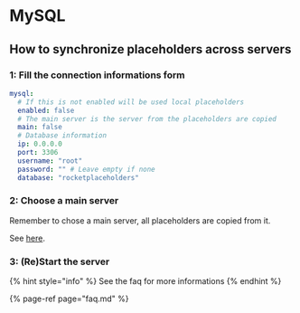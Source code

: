 # MySQL

## How to synchronize placeholders across servers

### 1: Fill the connection informations form

```yaml
mysql:
  # If this is not enabled will be used local placeholders
  enabled: false
  # The main server is the server from the placeholders are copied
  main: false
  # Database information
  ip: 0.0.0.0
  port: 3306
  username: "root"
  password: "" # Leave empty if none
  database: "rocketplaceholders"
```

### 2: Choose a main server

Remember to chose a main server, all placeholders are copied from it.

See [here](faq.md#what-is-a-main-server).

### 3: \(Re\)Start the server



{% hint style="info" %}
See the faq for more informations
{% endhint %}

{% page-ref page="faq.md" %}




